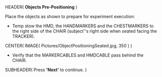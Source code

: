 HEADER( __Objects Pre-Positioning__ )

Place the objects as shown to prepare for experiment execution:

- Temp stow the HMD, the HANDMARKERS and the CHESTMARKERS to the right side of the CHAIR 
(subject''s right side when seated facing the TRACKER).

CENTER( IMAGE( Pictures/ObjectPositioningSeated.jpg, 350 ) )

- Verify that the MARKERCABLES and HMDCABLE pass behind the CHAIR. 

SUBHEADER( Press __'Next'__ to continue. )

